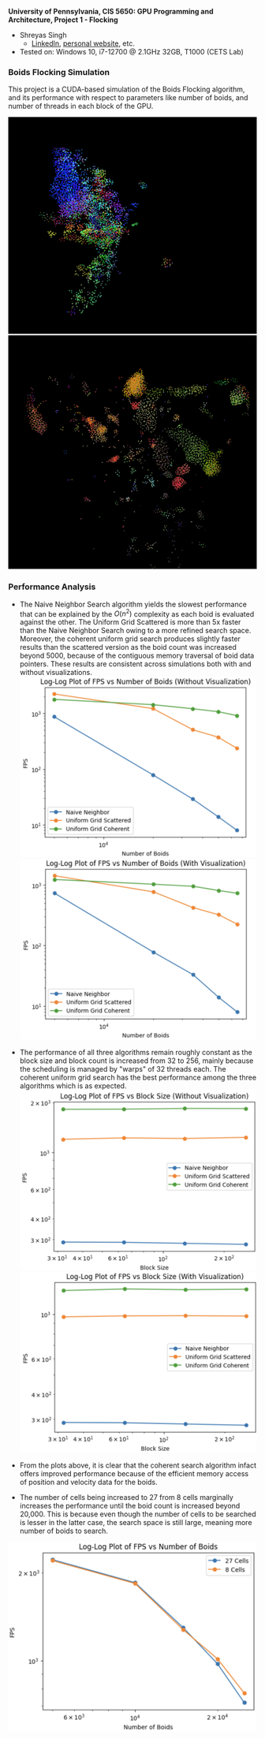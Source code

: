 **University of Pennsylvania, CIS 5650: GPU Programming and Architecture,
Project 1 - Flocking**

* Shreyas Singh
  * [LinkedIn](https://linkedin.com/in/shreyassinghiitr), [personal website](https://github.com/shreyas3156), etc.
* Tested on: Windows 10, i7-12700 @ 2.1GHz 32GB, T1000 (CETS Lab)
### Boids Flocking Simulation

This project is a CUDA-based simulation of the Boids Flocking algorithm, and its performance with respect to parameters like number of boids, and number of threads in each block of the GPU.

![](images//UniformGridScattered.gif)
![](images//NaiveBoid.gif)

### Performance Analysis

* The Naive Neighbor Search algorithm yields the slowest performance that can be explained by the $O(n^2)$ complexity as each boid is evaluated against the other. The Uniform Grid Scattered is more than 5x faster than the Naive Neighbor Search owing to a more refined search space. Moreover, the coherent uniform grid search produces slightly faster results than the scattered version as the boid count was increased beyond 5000, because of the contiguous memory traversal of boid data pointers. These results are consistent across simulations both with and without visualizations.
![](images/FPSvsBoids_Without_Visualization.png)
![](images/FPSvsBoids_With_Visualization.png)

* The performance of all three algorithms remain roughly constant as the block size and block count is increased from 32 to 256, mainly because the scheduling is managed by "warps" of 32 threads each. The coherent uniform grid search has the best performance among the three algorithms which is as expected. 
![](images/FPSvsBlockSize_Without_Visualization.png)
![](images/FPSvsBlockSize_With_Visualization.png)

* From the plots above, it is clear that the coherent search algorithm infact offers improved performance because of the efficient memory access of position and velocity data for the boids.

* The number of cells being increased to 27 from 8 cells marginally increases the performance until the boid count is increased beyond 20,000. This is because even though the number of cells to be searched is lesser in the latter case, the search space is still large, meaning more number of boids to search.

![](images/FPSvsBoids_Cells.png)

